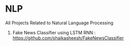 # NLP
All Projects Related to Natural Language Processing

1) Fake News Classifier using LSTM RNN : https://github.com/shaikasheesh/FakeNewsClassifier
